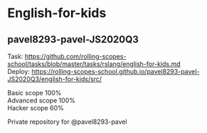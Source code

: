 # English-for-kids
## pavel8293-pavel-JS2020Q3
 
Task: https://github.com/rolling-scopes-school/tasks/blob/master/tasks/rslang/english-for-kids.md  
Deploy: https://rolling-scopes-school.github.io/pavel8293-pavel-JS2020Q3/english-for-kids/src/  

Basic scope 100%  
Advanced scope 100%  
Hacker scope 60%  

Private repository for @pavel8293-pavel  
